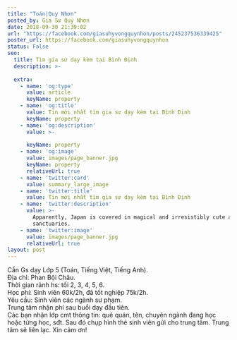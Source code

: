 ```yaml
---
title: "Toán|Quy Nhơn"
posted_by: Gia Sư Quy Nhơn
date: 2018-09-30 21:39:02
url: "https://facebook.com/giasuhyvongquynhon/posts/245237536339425"
poster_url: https://facebook.com/giasuhyvongquynhon
status: False
seo:
  title: Tìm gia sư dạy kèm tại Bình Định
  description: >-
    
  extra:
    - name: 'og:type'
      value: article
      keyName: property
    - name: 'og:title'
      value: Tin mới nhất tìm gia sư dạy kèm tại Bình Định
      keyName: property
    - name: 'og:description'
      value: >-
        
      keyName: property
    - name: 'og:image'
      value: images/page_banner.jpg
      keyName: property
      relativeUrl: true
    - name: 'twitter:card'
      value: summary_large_image
    - name: 'twitter:title'
      value: Tin mới nhất tìm gia sư dạy kèm tại Bình Định
    - name: 'twitter:description'
      value: >-
        Apparently, Japan is covered in magical and irresistibly cute animal
        sanctuaries.
    - name: 'twitter:image'
      value: images/page_banner.jpg
      relativeUrl: true
layout: post
---
```

Cần Gs dạy Lớp 5 (Toán, Tiếng Việt, Tiếng Anh).<br>Địa chỉ: Phan Bội Châu.<br>Thời gian rảnh hs: tối 2, 3, 4, 5, 6.<br>Học phí: Sinh viên 60k/2h, đã tốt nghiệp 75k/2h.<br>Yêu cầu: Sinh viên các ngành sư phạm.<br>Trung tâm nhận phí sau buổi dạy đầu tiên.<br>Các bạn nhận lớp cmt thông tin: quê quán, tên, chuyên ngành đang học hoặc từng học, sđt. Sau đó chụp hình thẻ sinh viên gửi cho trung tâm. Trung tâm sẽ liên lạc. Xin cảm ơn!
